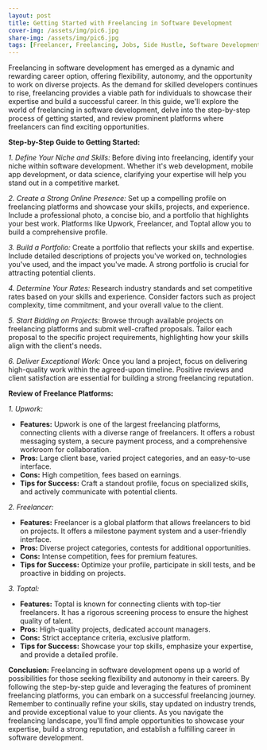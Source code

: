 ```yaml
---
layout: post
title: Getting Started with Freelancing in Software Development
cover-img: /assets/img/pic6.jpg
share-img: /assets/img/pic6.jpg
tags: [Freelancer, Freelancing, Jobs, Side Hustle, Software Development]
---
```


Freelancing in software development has emerged as a dynamic and rewarding career option, offering flexibility, autonomy, and the opportunity to work on diverse projects. As the demand for skilled developers continues to rise, freelancing provides a viable path for individuals to showcase their expertise and build a successful career. In this guide, we'll explore the world of freelancing in software development, delve into the step-by-step process of getting started, and review prominent platforms where freelancers can find exciting opportunities.

**Step-by-Step Guide to Getting Started:**

*1. Define Your Niche and Skills:*
Before diving into freelancing, identify your niche within software development. Whether it's web development, mobile app development, or data science, clarifying your expertise will help you stand out in a competitive market.

*2. Create a Strong Online Presence:*
Set up a compelling profile on freelancing platforms and showcase your skills, projects, and experience. Include a professional photo, a concise bio, and a portfolio that highlights your best work. Platforms like Upwork, Freelancer, and Toptal allow you to build a comprehensive profile.

*3. Build a Portfolio:*
Create a portfolio that reflects your skills and expertise. Include detailed descriptions of projects you've worked on, technologies you've used, and the impact you've made. A strong portfolio is crucial for attracting potential clients.

*4. Determine Your Rates:*
Research industry standards and set competitive rates based on your skills and experience. Consider factors such as project complexity, time commitment, and your overall value to the client.

*5. Start Bidding on Projects:*
Browse through available projects on freelancing platforms and submit well-crafted proposals. Tailor each proposal to the specific project requirements, highlighting how your skills align with the client's needs.

*6. Deliver Exceptional Work:*
Once you land a project, focus on delivering high-quality work within the agreed-upon timeline. Positive reviews and client satisfaction are essential for building a strong freelancing reputation.

**Review of Freelance Platforms:**

*1. Upwork:*
   - **Features:** Upwork is one of the largest freelancing platforms, connecting clients with a diverse range of freelancers. It offers a robust messaging system, a secure payment process, and a comprehensive workroom for collaboration.
   - **Pros:** Large client base, varied project categories, and an easy-to-use interface.
   - **Cons:** High competition, fees based on earnings.
   - **Tips for Success:** Craft a standout profile, focus on specialized skills, and actively communicate with potential clients.

*2. Freelancer:*
   - **Features:** Freelancer is a global platform that allows freelancers to bid on projects. It offers a milestone payment system and a user-friendly interface.
   - **Pros:** Diverse project categories, contests for additional opportunities.
   - **Cons:** Intense competition, fees for premium features.
   - **Tips for Success:** Optimize your profile, participate in skill tests, and be proactive in bidding on projects.

*3. Toptal:*
   - **Features:** Toptal is known for connecting clients with top-tier freelancers. It has a rigorous screening process to ensure the highest quality of talent.
   - **Pros:** High-quality projects, dedicated account managers.
   - **Cons:** Strict acceptance criteria, exclusive platform.
   - **Tips for Success:** Showcase your top skills, emphasize your expertise, and provide a detailed profile.

**Conclusion:**
Freelancing in software development opens up a world of possibilities for those seeking flexibility and autonomy in their careers. By following the step-by-step guide and leveraging the features of prominent freelancing platforms, you can embark on a successful freelancing journey. Remember to continually refine your skills, stay updated on industry trends, and provide exceptional value to your clients. As you navigate the freelancing landscape, you'll find ample opportunities to showcase your expertise, build a strong reputation, and establish a fulfilling career in software development.